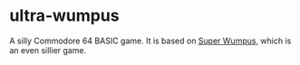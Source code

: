 # ultra-wumpus
A silly Commodore 64 BASIC game.
It is based on [Super Wumpus](https://www.youtube.com/watch?v=A-5WSaHU-d0),
which is an even sillier game.

